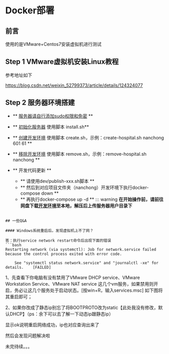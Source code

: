 # Docker部署

## 前言
使用的是VMware+Centos7安装虚拟机进行测试

## Step 1 VMware虚拟机安装Linux教程

参考地址如下

https://blog.csdn.net/weixin_52799373/article/details/124324077


## Step 2 服务器环境搭建

- ** [服务器请自行添加sudo权限和免密](./服务器添加sudo权限和免密.md) **

- ** [初始化服务器](./初始化服务器.md) 使用脚本 install.sh**

- ** [创建开发环境](./创建开发环境.md) 使用脚本 create.sh，示例：create-hospital.sh nanchong 601 61 **

- ** [移除开发环境](./移除开发环境.md) 使用脚本 remove.sh，示例：remove-hospital.sh nanchong **

- ** 开发代码更新 **

  - ** 请使用dev/publish-xxx.sh脚本 **
  - ** 然后到对应项目文件夹（nanchong）开发环境下执行docker-compose down **
  - ** 再执行docker-compose up -d **
::: warning
**在开始操作前，请前往网盘下载[开发环境](https://www.aliyundrive.com/s/92DR12j4Ehk)至本地，解压后上传服务器用户目录下**

```

## 一些Q&A

#### Windows系统重启后，发现虚拟机上不了网？

答：执行service network restart命令后出现下面的错误
```bash
Restarting network (via systemctl): Job for network.service failed because the control process exited with error code.

    See "systemctl status network.service" and "journalctl -xe" for details.    [FAILED]
```

1、先查看下你电脑有没有禁用了VMware DHCP service、VMware Workstation Service、VMware NAT service 这几个vm服务，如果禁用则开启，务必让这几个服务处于启动状态。[按win+R，输入services.msc] 如下图将其重启即可；

2、如果你改成了静态ip别忘了将BOOTPROTO改为static【此处我没有修改，默认DHCP】（ps：余下可以去了解一下动态ip跟静态ip）

显示ok说明重启网络成功，ip也对应查询出来了

然后会发现问题解决啦


未完待续。。。